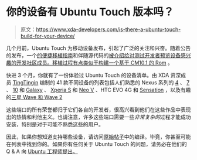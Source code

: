 # 你的设备有 Ubuntu Touch 版本吗？

> 原文：<https://www.xda-developers.com/is-there-a-ubuntu-touch-build-for-your-device/>

几个月前，Ubuntu Touch 为移动设备发布，引起了广泛的关注和兴奋。随着公告的发布，一个[的便捷移植指南](https://wiki.ubuntu.com/Touch/Porting)和伴随源代码的[被介绍给对测试开发者预览设备感兴趣的开发社区成员。移植过程](http://archive.ubuntu.com/)[有点类似于构建一个基于 CM10.1 的 Rom](http://www.xda-developers.com/android/porting-ubuntu-touch-is-as-simple-as-building-cm/) 。

快进 3 个月，你就有了一份体验过 Ubuntu Touch 的设备清单。由 XDA 资深成员 [TingTingin](http://forum.xda-developers.com/member.php?u=4792974) 编制的 41 款不同设备的列表包括人们熟悉的 Nexus 系列的 [4](http://forum.xda-developers.com/forumdisplay.php?f=1907) 、 [7](http://forum.xda-developers.com/forumdisplay.php?f=1673) 、 [10](http://forum.xda-developers.com/forumdisplay.php?f=1914) 和 [Galaxy](http://forum.xda-developers.com/forumdisplay.php?f=1336) 、 [Xperia S](http://forum.xda-developers.com/forumdisplay.php?f=1945) 和 [Neo V](http://forum.xda-developers.com/forumdisplay.php?f=1276) 、HTC EVO 4G 和 [Sensation](http://forum.xda-developers.com/forumdisplay.php?f=1109) ，以及有趣的[三星 Wave 和 Wave 2](http://forum.xda-developers.com/forumdisplay.php?f=919)

这些端口的所有荣誉都归于它们各自的开发者，很高兴看到他们在这些作品中表现出的热情和利他主义。也请注意，许多这些端口需要一些*非常复杂的*过程才能成功安装，特别是对于可能不熟悉这些的用户。

因此，如果你想知道支持哪些设备，请访问[原始帖子](http://forum.xda-developers.com/showthread.php?t=2182442)中的编译。毕竟，你甚至可能在列表中找到你的。如果你有任何关于 Ubuntu Touch 的问题，请务必在他们的 Q & A 向 [Ubuntu 工程师提出。](http://www.xda-developers.com/android/ubuntu-engineers-to-answer-your-questions-about-ubuntu-touch/)